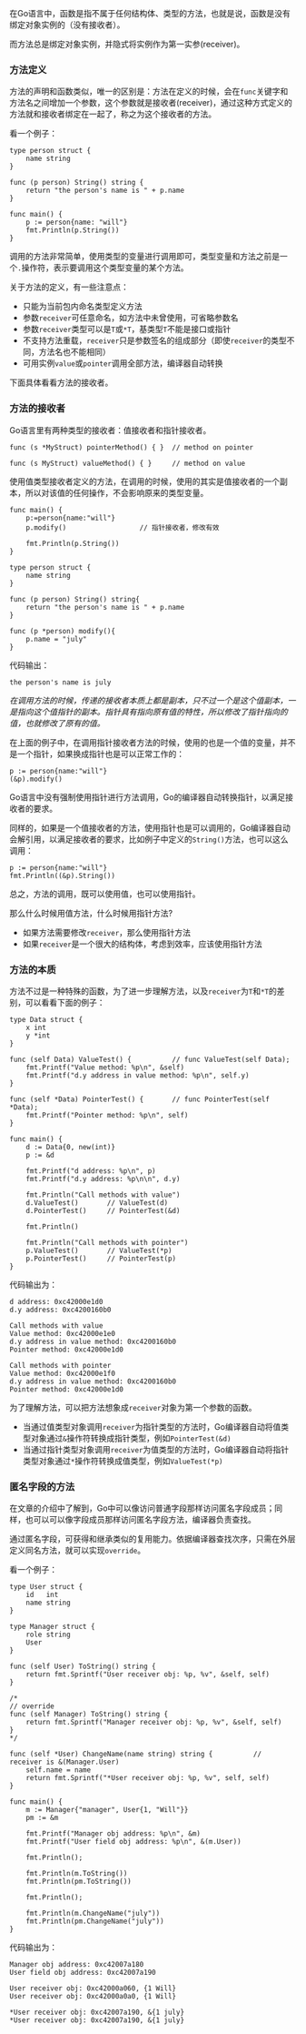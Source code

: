在Go语言中，函数是指不属于任何结构体、类型的方法，也就是说，函数是没有绑定对象实例的（没有接收者）。

而⽅法总是绑定对象实例，并隐式将实例作为第⼀实参(receiver)。




### 方法定义

方法的声明和函数类似，唯一的区别是：方法在定义的时候，会在`func`关键字和方法名之间增加一个参数，这个参数就是接收者(receiver)，通过这种方式定义的方法就和接收者绑定在一起了，称之为这个接收者的方法。

看一个例子：

	type person struct {
		name string
	}

	func (p person) String() string {
		return "the person's name is " + p.name
	}

	func main() {
		p := person{name: "will"}
		fmt.Println(p.String())
	}

调用的方法非常简单，使用类型的变量进行调用即可，类型变量和方法之前是一个`.`操作符，表示要调用这个类型变量的某个方法。

关于方法的定义，有一些注意点：

- 只能为当前包内命名类型定义⽅法
- 参数`receiver`可任意命名，如⽅法中未曾使⽤，可省略参数名
- 参数`receiver`类型可以是`T`或`*T`，基类型`T`不能是接⼝或指针
- 不⽀持⽅法重载，`receiver`只是参数签名的组成部分（即使`receiver`的类型不同，方法名也不能相同）
- 可⽤实例`value`或`pointer`调⽤全部⽅法，编译器⾃动转换


下面具体看看方法的接收者。




### 方法的接收者

Go语言里有两种类型的接收者：值接收者和指针接收者。

	func (s *MyStruct) pointerMethod() { } 	// method on pointer

	func (s MyStruct) valueMethod() { } 	// method on value


使用值类型接收者定义的方法，在调用的时候，使用的其实是值接收者的一个副本，所以对该值的任何操作，不会影响原来的类型变量。

	func main() {
		p:=person{name:"will"}
		p.modify() 					// 指针接收者，修改有效

		fmt.Println(p.String())
	}

	type person struct {
		name string
	}

	func (p person) String() string{
		return "the person's name is " + p.name
	}

	func (p *person) modify(){
		p.name = "july"
	}

代码输出：

	the person's name is july

*在调用方法的时候，传递的接收者本质上都是副本，只不过一个是这个值副本，一是指向这个值指针的副本。指针具有指向原有值的特性，所以修改了指针指向的值，也就修改了原有的值。*


在上面的例子中，在调用指针接收者方法的时候，使用的也是一个值的变量，并不是一个指针，如果换成指针也是可以正常工作的：

	p := person{name:"will"}
	(&p).modify() 

Go语言中没有强制使用指针进行方法调用，Go的编译器自动转换指针，以满足接收者的要求。

同样的，如果是一个值接收者的方法，使用指针也是可以调用的，Go编译器自动会解引用，以满足接收者的要求，比如例子中定义的`String()`方法，也可以这么调用：

	p := person{name:"will"}
	fmt.Println((&p).String())

总之，方法的调用，既可以使用值，也可以使用指针。

那么什么时候用值方法，什么时候用指针方法?

- 如果方法需要修改`receiver`，那么使用指针方法
- 如果`receiver`是一个很大的结构体，考虑到效率，应该使用指针方法




### 方法的本质

⽅法不过是⼀种特殊的函数，为了进一步理解方法，以及`receiver`为`T`和`*T`的差别，可以看看下面的例子：

	type Data struct {
		x int
		y *int
	}

	func (self Data) ValueTest() { 			// func ValueTest(self Data);
		fmt.Printf("Value method: %p\n", &self)
		fmt.Printf("d.y address in value method: %p\n", self.y)
	}

	func (self *Data) PointerTest() { 		// func PointerTest(self *Data);
		fmt.Printf("Pointer method: %p\n", self)
	}

	func main() {
		d := Data{0, new(int)}
		p := &d

		fmt.Printf("d address: %p\n", p)
		fmt.Printf("d.y address: %p\n\n", d.y)

		fmt.Println("Call methods with value")
		d.ValueTest()   	// ValueTest(d)
		d.PointerTest() 	// PointerTest(&d)

		fmt.Println()

		fmt.Println("Call methods with pointer")
		p.ValueTest()   	// ValueTest(*p)
		p.PointerTest() 	// PointerTest(p)
	}

代码输出为：
	
	d address: 0xc42000e1d0
	d.y address: 0xc4200160b0

	Call methods with value
	Value method: 0xc42000e1e0
	d.y address in value method: 0xc4200160b0
	Pointer method: 0xc42000e1d0

	Call methods with pointer
	Value method: 0xc42000e1f0
	d.y address in value method: 0xc4200160b0
	Pointer method: 0xc42000e1d0
	

为了理解方法，可以把方法想象成`receiver`对象为第一个参数的函数。

- 当通过值类型对象调用`receiver`为指针类型的方法时，Go编译器自动将值类型对象通过`&`操作符转换成指针类型，例如`PointerTest(&d)`
- 当通过指针类型对象调用`receiver`为值类型的方法时，Go编译器自动将指针类型对象通过`*`操作符转换成值类型，例如`ValueTest(*p)`




### 匿名字段的方法

在[](Go结构)文章的介绍中了解到，Go中可以像访问普通字段那样访问匿名字段成员；同样，也可以可以像字段成员那样访问匿名字段⽅法，编译器负责查找。

通过匿名字段，可获得和继承类似的复⽤能⼒。依据编译器查找次序，只需在外层定义同名⽅法，就可以实现`override`。


看一个例子：

	type User struct {
		id   int
		name string
	}

	type Manager struct {
		role string
		User
	}

	func (self User) ToString() string { 		
		return fmt.Sprintf("User receiver obj: %p, %v", &self, self)
	}

	/*
	// override
	func (self Manager) ToString() string { 		
		return fmt.Sprintf("Manager receiver obj: %p, %v", &self, self)
	}
	*/

	func (self *User) ChangeName(name string) string { 			// receiver is &(Manager.User)
		self.name = name
		return fmt.Sprintf("*User receiver obj: %p, %v", self, self)
	}

	func main() {
		m := Manager{"manager", User{1, "Will"}}
		pm := &m

		fmt.Printf("Manager obj address: %p\n", &m)
		fmt.Printf("User field obj address: %p\n", &(m.User))

		fmt.Println();

		fmt.Println(m.ToString())
		fmt.Println(pm.ToString())

		fmt.Println();

		fmt.Println(m.ChangeName("july"))
		fmt.Println(pm.ChangeName("july"))
	}

代码输出为：

	Manager obj address: 0xc42007a180
	User field obj address: 0xc42007a190

	User receiver obj: 0xc42000a060, {1 Will}
	User receiver obj: 0xc42000a0a0, {1 Will}

	*User receiver obj: 0xc42007a190, &{1 july}
	*User receiver obj: 0xc42007a190, &{1 july}



